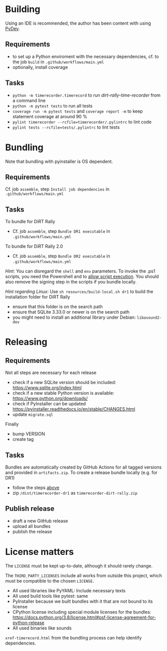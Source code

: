 # Building

Using an IDE is recommended, the author has been content with using [PyDev](https://www.pydev.org/). 

## Requirements
- to set up a Python enviroment with the necessary dependencies, cf. to the job `build` in `.github/workflows/main.yml`
- optionally, install coverage

## Tasks
- `python -m timerecorder.timerecord` to run *dirt-rally-time-recorder* from a command line
- `python -m pytest tests` to run all tests
- `coverage run -m pytest tests` and `coverage report -m` to keep statement coverage at around 90 %
- `pylint timerecorder --rcfile=timerecorder/.pylintrc` to lint code
- `pylint tests --rcfile=tests/.pylintrc` to lint tests

# Bundling

Note that bundling with pyinstaller is OS dependent.

## Requirements
Cf. job `assemble`, step `Install job dependencies` in `.github/workflows/main.yml`

## Tasks

To bundle for DiRT Rally
* Cf. job `assemble`, step `Bundle DR1 executable` in `.github/workflows/main.yml`

To bundle for DiRT Rally 2.0
* Cf. job `assemble`, step `Bundle DR2 executable` in `.github/workflows/main.yml`

*Hint*: You can disregard the `shell` and `env` parameters. To invoke the .ps1 scripts, you need the Powershell and to [allow script execution](https://docs.microsoft.com/en-us/powershell/module/microsoft.powershell.core/about/about_execution_policies?view=powershell-7). You should also remove the signing step in the scripts if you bundle locally.

*Hint regarding Linux*: Use `sh resources/build-local.sh dr1` to build the installation folder for DiRT Rally
- ensure that this folder is on the search path
- ensure that SQLite 3.33.0 or newer is on the search path
- you might need to install an additional library under Debian: `libasound2-dev`

# Releasing

## Requirements
Not all steps are necessary for each release
- check if a new SQLite version should be included: https://www.sqlite.org/index.html
- check if a new stable Python version is available: https://www.python.org/downloads/
- check if PyInstaller can be updated https://pyinstaller.readthedocs.io/en/stable/CHANGES.html
- update `migrate.sql`

Finally
- bump VERSION
- create tag

## Tasks

Bundles are automatically created by GitHub Actions for all tagged versions and provided in `artifacts.zip`. To create a release bundle locally (e.g. for DR1)
- follow the steps [above](#bundling)
- zip `/dist/timerecorder-dr1` as `timerecorder-dirt-rally.zip`

## Publish release
- draft a new GitHub release
- upload all bundles
- publish the release

# License matters
The `LICENSE` must be kept up-to-date, although it should rarely change.  

The `THIRD_PARTY_LICENSES` include all works from outside this project, which must be compatible to the chosen `LICENSE`.
- All used libraries like PyYAML: Include necessary texts
- All used build tools like pytest: same
- PyInstaller because we built bundles with it that are not bound to its license
- CPython license including special module licenses for the bundles: https://docs.python.org/3.8/license.html#psf-license-agreement-for-python-release
- All used binaries like sounds

`xref-timerecord.html` from the bundling process can help identify dependencies.
